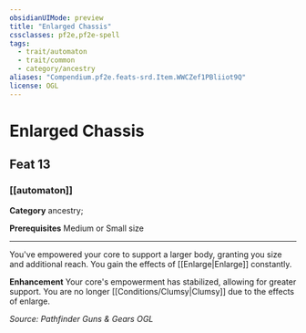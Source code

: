 ```yaml
---
obsidianUIMode: preview
title: "Enlarged Chassis"
cssclasses: pf2e,pf2e-spell
tags:
  - trait/automaton
  - trait/common
  - category/ancestry
aliases: "Compendium.pf2e.feats-srd.Item.WWCZef1PBliiot9Q"
license: OGL
---
```

# Enlarged Chassis
## Feat 13
### [[automaton]]

**Category** ancestry; 



**Prerequisites** Medium or Small size
* * *
You've empowered your core to support a larger body, granting you size and additional reach. You gain the effects of [[Enlarge|Enlarge]] constantly.

**Enhancement** Your core's empowerment has stabilized, allowing for greater support. You are no longer [[Conditions/Clumsy|Clumsy]] due to the effects of enlarge.

*Source: Pathfinder Guns & Gears*
*OGL*